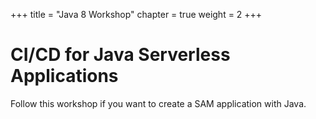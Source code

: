 +++
title = "Java 8 Workshop"
chapter = true
weight = 2
+++
# CI/CD for Java Serverless Applications

Follow this workshop if you want to create a SAM application with Java.